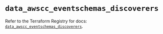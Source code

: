# `data_awscc_eventschemas_discoverers`

Refer to the Terraform Registry for docs: [`data_awscc_eventschemas_discoverers`](https://registry.terraform.io/providers/hashicorp/awscc/0.70.0/docs/data-sources/eventschemas_discoverers).
